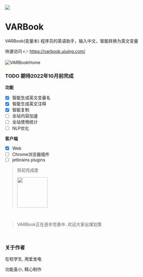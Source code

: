 <a href="https://varbook.uiuing.com" target="_blank">
<img src="https://user-images.githubusercontent.com/73827386/148187928-2db0116a-3a0e-486b-a427-2f5d959b37c3.jpg">
</a>

# VARBook
VARBook(变量本) 程序员的英语助手，输入中文，智能转换为英文变量

快速访问 👉 https://varbook.uiuing.com/

![VARBookHome](https://user-images.githubusercontent.com/73827386/148784850-229f6b8b-a1f6-4d35-8e7c-f25e8b6f239e.png)
<br>

### TODO 期待2022年10月前完成

**功能**

- [x] 智能生成英文变量名
- [x] 智能生成英文注释
- [x] 智能复制
- [ ] 全站内容加速
- [ ] 全站使用统计
- [ ] NLP优化

**客户端**

- [x] Web
- [ ] Chrome浏览器插件
- [ ] jetbrains plugins

> 目前完成度
> 
> <img height="100px" src="https://user-images.githubusercontent.com/73827386/148787003-703a746c-2368-47aa-a7f2-877795f2865c.png"></img>


<br>

> VARBook正在逐步完善中..欢迎大家出谋划策

<br>


### 关于作者
在校学生, 用爱发电

功能虽小, 精心制作

